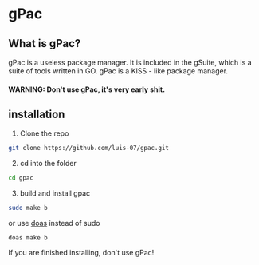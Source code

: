 # gPac
## What is gPac? 
gPac is a useless package manager. 
It is included in the gSuite, which is a suite of tools written in GO.
gPac is a KISS - like package manager. 
#### WARNING: Don't use gPac, it's very early shit.
## installation
1. Clone the repo
```sh
git clone https://github.com/luis-07/gpac.git
```
2. cd into the folder
```sh
cd gpac
```
3. build and install gpac
```sh
sudo make b
```
or use [doas](https://github.com/slicer69/doas) instead of sudo 
```
doas make b
```
If you are finished installing, don't use gPac! 
